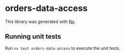 # orders-data-access

This library was generated with [Nx](https://nx.dev).

## Running unit tests

Run `nx test orders-data-access` to execute the unit tests.

